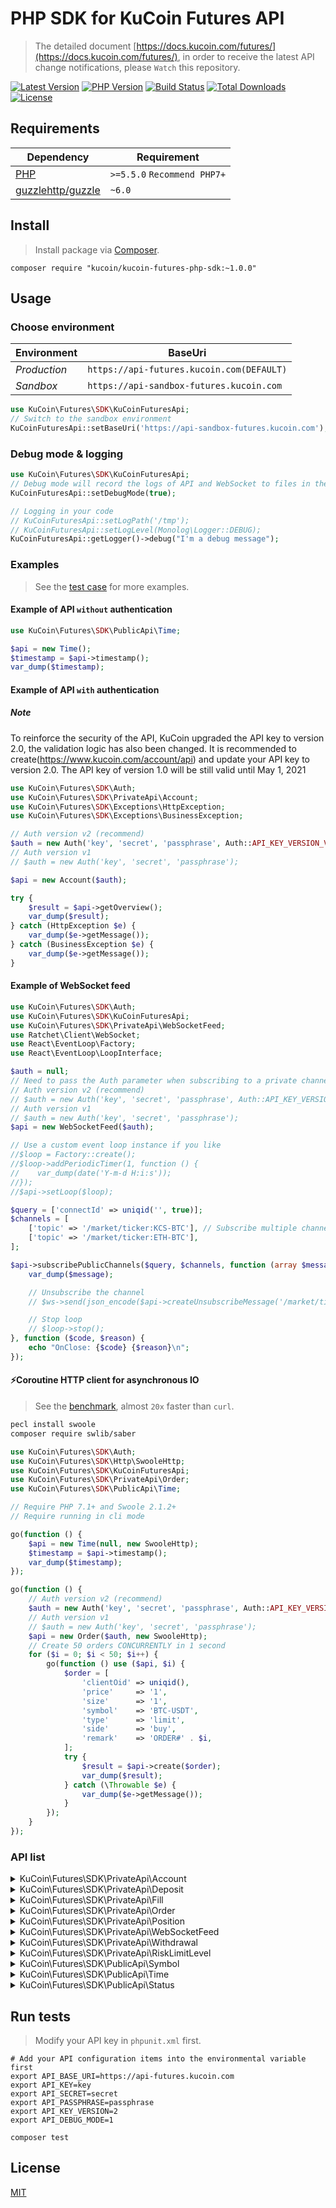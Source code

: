 # PHP SDK for KuCoin Futures API

> The detailed document [https://docs.kucoin.com/futures/](https://docs.kucoin.com/futures/), in order to receive the latest API change notifications, please `Watch` this repository.

[![Latest Version](https://img.shields.io/github/release/Kucoin/kucoin-futures-php-sdk.svg)](https://github.com/Kucoin/kucoin-futures-php-sdk/releases)
[![PHP Version](https://img.shields.io/packagist/php-v/kucoin/kucoin-futures-php-sdk.svg?color=green)](https://secure.php.net)
[![Build Status](https://travis-ci.org/Kucoin/kucoin-futures-php-sdk.svg?branch=master)](https://travis-ci.org/Kucoin/kucoin-futures-php-sdk)
[![Total Downloads](https://poser.pugx.org/kucoin/kucoin-futures-php-sdk/downloads)](https://packagist.org/packages/kucoin/kucoin-futures-php-sdk)
[![License](https://poser.pugx.org/kucoin/kucoin-futures-php-sdk/license)](LICENSE)

## Requirements

| Dependency | Requirement |
| -------- | -------- |
| [PHP](https://secure.php.net/manual/en/install.php) | `>=5.5.0` `Recommend PHP7+` |
| [guzzlehttp/guzzle](https://github.com/guzzle/guzzle) | `~6.0` |

## Install
> Install package via [Composer](https://getcomposer.org/).

```shell
composer require "kucoin/kucoin-futures-php-sdk:~1.0.0"
```

## Usage

### Choose environment

| Environment | BaseUri |
|    -------- | -------- |
| *Production* | `https://api-futures.kucoin.com(DEFAULT)` |
| *Sandbox* | `https://api-sandbox-futures.kucoin.com` |

```php
use KuCoin\Futures\SDK\KuCoinFuturesApi;
// Switch to the sandbox environment
KuCoinFuturesApi::setBaseUri('https://api-sandbox-futures.kucoin.com');
```

### Debug mode & logging

```php
use KuCoin\Futures\SDK\KuCoinFuturesApi;
// Debug mode will record the logs of API and WebSocket to files in the directory "KuCoinFuturesApi::getLogPath()" according to the minimum log level "KuCoinFuturesApi::getLogLevel()".
KuCoinFuturesApi::setDebugMode(true);

// Logging in your code
// KuCoinFuturesApi::setLogPath('/tmp');
// KuCoinFuturesApi::setLogLevel(Monolog\Logger::DEBUG);
KuCoinFuturesApi::getLogger()->debug("I'm a debug message");
```

### Examples
> See the [test case](tests) for more examples.

#### Example of API `without` authentication

```php
use KuCoin\Futures\SDK\PublicApi\Time;

$api = new Time();
$timestamp = $api->timestamp();
var_dump($timestamp);
```

#### Example of API `with` authentication

##### **Note**
To reinforce the security of the API, KuCoin upgraded the API key to version 2.0, the validation logic has also been changed. It is recommended to create(https://www.kucoin.com/account/api) and update your API key to version 2.0. The API key of version 1.0 will be still valid until May 1, 2021


```php
use KuCoin\Futures\SDK\Auth;
use KuCoin\Futures\SDK\PrivateApi\Account;
use KuCoin\Futures\SDK\Exceptions\HttpException;
use KuCoin\Futures\SDK\Exceptions\BusinessException;

// Auth version v2 (recommend)
$auth = new Auth('key', 'secret', 'passphrase', Auth::API_KEY_VERSION_V2);
// Auth version v1
// $auth = new Auth('key', 'secret', 'passphrase');

$api = new Account($auth);

try {
    $result = $api->getOverview();
    var_dump($result);
} catch (HttpException $e) {
    var_dump($e->getMessage());
} catch (BusinessException $e) {
    var_dump($e->getMessage());
}
```

#### Example of WebSocket feed

```php
use KuCoin\Futures\SDK\Auth;
use KuCoin\Futures\SDK\KuCoinFuturesApi;
use KuCoin\Futures\SDK\PrivateApi\WebSocketFeed;
use Ratchet\Client\WebSocket;
use React\EventLoop\Factory;
use React\EventLoop\LoopInterface;

$auth = null;
// Need to pass the Auth parameter when subscribing to a private channel($api->subscribePrivateChannel()).
// Auth version v2 (recommend)
// $auth = new Auth('key', 'secret', 'passphrase', Auth::API_KEY_VERSION_V2);
// Auth version v1
// $auth = new Auth('key', 'secret', 'passphrase');
$api = new WebSocketFeed($auth);

// Use a custom event loop instance if you like
//$loop = Factory::create();
//$loop->addPeriodicTimer(1, function () {
//    var_dump(date('Y-m-d H:i:s'));
//});
//$api->setLoop($loop);

$query = ['connectId' => uniqid('', true)];
$channels = [
    ['topic' => '/market/ticker:KCS-BTC'], // Subscribe multiple channels
    ['topic' => '/market/ticker:ETH-BTC'],
];

$api->subscribePublicChannels($query, $channels, function (array $message, WebSocket $ws, LoopInterface $loop) use ($api) {
    var_dump($message);

    // Unsubscribe the channel
    // $ws->send(json_encode($api->createUnsubscribeMessage('/market/ticker:ETH-BTC')));

    // Stop loop
    // $loop->stop();
}, function ($code, $reason) {
    echo "OnClose: {$code} {$reason}\n";
});
```

#### ⚡️Coroutine HTTP client for asynchronous IO
> See the [benchmark](examples/BenchmarkCoroutine.php), almost `20x` faster than `curl`.

```bash
pecl install swoole
composer require swlib/saber
```

```php
use KuCoin\Futures\SDK\Auth;
use KuCoin\Futures\SDK\Http\SwooleHttp;
use KuCoin\Futures\SDK\KuCoinFuturesApi;
use KuCoin\Futures\SDK\PrivateApi\Order;
use KuCoin\Futures\SDK\PublicApi\Time;

// Require PHP 7.1+ and Swoole 2.1.2+
// Require running in cli mode

go(function () {
    $api = new Time(null, new SwooleHttp);
    $timestamp = $api->timestamp();
    var_dump($timestamp);
});

go(function () {
    // Auth version v2 (recommend)
    $auth = new Auth('key', 'secret', 'passphrase', Auth::API_KEY_VERSION_V2);
    // Auth version v1
    // $auth = new Auth('key', 'secret', 'passphrase');
    $api = new Order($auth, new SwooleHttp);
    // Create 50 orders CONCURRENTLY in 1 second
    for ($i = 0; $i < 50; $i++) {
        go(function () use ($api, $i) {
            $order = [
                'clientOid' => uniqid(),
                'price'     => '1',
                'size'      => '1',
                'symbol'    => 'BTC-USDT',
                'type'      => 'limit',
                'side'      => 'buy',
                'remark'    => 'ORDER#' . $i,
            ];
            try {
                $result = $api->create($order);
                var_dump($result);
            } catch (\Throwable $e) {
                var_dump($e->getMessage());
            }
        });
    }
});
```

### API list

<details>
<summary>KuCoin\Futures\SDK\PrivateApi\Account</summary>

| API | Authentication | Description |
| -------- | -------- | -------- |
| KuCoin\Futures\SDK\PrivateApi\Account::getOverview() | YES | https://docs.kucoin.com/futures/#account |
| KuCoin\Futures\SDK\PrivateApi\Account::getTransactionHistory() | YES | https://docs.kucoin.com/futures/#get-transaction-history |
| KuCoin\Futures\SDK\PrivateApi\Account::transferIn() | YES |`deprecated`|
| KuCoin\Futures\SDK\PrivateApi\Account::transferOut() | YES | `deprecated` https://docs.kucoin.com/futures/#transfer-funds-to-kucoin-main-account |
| KuCoin\Futures\SDK\PrivateApi\Account::transferOutV2() | YES | https://docs.kucoin.com/futures/#transfer-funds-to-kucoin-main-account-2 |
| KuCoin\Futures\SDK\PrivateApi\Account::cancelTransferOut() | YES | https://docs.kucoin.com/futures/#cancel-transfer-out-request |
| KuCoin\Futures\SDK\PrivateApi\Account::getTransferList() | YES | https://docs.kucoin.com/futures/#get-transfer-out-request-records |
</details>

<details>
<summary>KuCoin\Futures\SDK\PrivateApi\Deposit</summary>

| API | Authentication | Description |
| -------- | -------- | -------- |
| KuCoin\Futures\SDK\PrivateApi\Deposit::getAddress() | YES | https://docs.kucoin.com/futures/#get-deposit-address |
| KuCoin\Futures\SDK\PrivateApi\Deposit::getDeposits() | YES | https://docs.kucoin.com/futures/#get-deposit-list |

</details>

<details>
<summary>KuCoin\Futures\SDK\PrivateApi\Fill</summary>

| API | Authentication | Description |
| -------- | -------- | -------- |
| KuCoin\Futures\SDK\PrivateApi\Fill::getFills() | YES | https://docs.kucoin.com/futures/#get-fills |
| KuCoin\Futures\SDK\PrivateApi\Fill::getRecentList() | YES | https://docs.kucoin.com/futures/#recent-fills |
</details>

<details>
<summary>KuCoin\Futures\SDK\PrivateApi\Order</summary>

| API | Authentication | Description |
| -------- | -------- | -------- |
| KuCoin\Futures\SDK\PrivateApi\Order::create() | YES | https://docs.kucoin.com/futures/#place-an-order |
| KuCoin\Futures\SDK\PrivateApi\Order::cancel() | YES | https://docs.kucoin.com/futures/#cancel-an-order |
| KuCoin\Futures\SDK\PrivateApi\Order::batchCancel() | YES | https://docs.kucoin.com/futures/#limit-order-mass-cancelation |
| KuCoin\Futures\SDK\PrivateApi\Order::stopOrders() | YES | https://docs.kucoin.com/futures/#stop-order-mass-cancelation |
| KuCoin\Futures\SDK\PrivateApi\Order::getList() | YES | https://docs.kucoin.com/futures/#get-order-list |
| KuCoin\Futures\SDK\PrivateApi\Order::getStopOrders() | YES | https://docs.kucoin.com/futures/#get-untriggered-stop-order-list |
| KuCoin\Futures\SDK\PrivateApi\Order::getRecentDoneOrders() | YES | https://docs.kucoin.com/futures/#get-list-of-orders-completed-in-24h |
| KuCoin\Futures\SDK\PrivateApi\Order::getDetail() | YES | https://docs.kucoin.com/futures/#get-details-of-a-single-order |
| KuCoin\Futures\SDK\PrivateApi\Order::getOpenOrderStatistics() | YES | https://docs.kucoin.com/futures/#active-order-value-calculation |

</details>
<details>
<summary>KuCoin\Futures\SDK\PrivateApi\Position</summary>

| API | Authentication | Description |
| -------- | -------- | -------- |
| KuCoin\Futures\SDK\PrivateApi\Position::getList() | YES | https://docs.kucoin.com/futures/#get-position-list |
| KuCoin\Futures\SDK\PrivateApi\Position::getDetail() | YES | https://docs.kucoin.com/futures/#get-position-details |
| KuCoin\Futures\SDK\PrivateApi\Position::changeAutoAppendStatus() | YES | https://docs.kucoin.com/futures/#enable-disable-of-auto-deposit-margin |
| KuCoin\Futures\SDK\PrivateApi\Position::marginAppend() | YES | https://docs.kucoin.com/futures/#add-margin-manually |
</details>

<details>
<summary>KuCoin\Futures\SDK\PrivateApi\WebSocketFeed</summary>

| API | Authentication | Description |
| -------- | -------- | -------- |
| KuCoin\Futures\SDK\PrivateApi\WebSocketFeed::getPublicServer() | NO | https://docs.kucoin.com/futures/#apply-connect-token |
| KuCoin\Futures\SDK\PrivateApi\WebSocketFeed::getPrivateServer() | YES | https://docs.kucoin.com/futures/#apply-connect-token |
| KuCoin\Futures\SDK\PrivateApi\WebSocketFeed::subscribePublicChannel() | NO | https://docs.kucoin.com/futures/#public-channels |
| KuCoin\Futures\SDK\PrivateApi\WebSocketFeed::subscribePublicChannels() | NO | https://docs.kucoin.com/futures/#public-channels |
| KuCoin\Futures\SDK\PrivateApi\WebSocketFeed::subscribePrivateChannel() | YES | https://docs.kucoin.com/futures/#private-channels |
| KuCoin\Futures\SDK\PrivateApi\WebSocketFeed::subscribePrivateChannels() | YES | https://docs.kucoin.com/futures/#private-channels |

</details>

<details>
<summary>KuCoin\Futures\SDK\PrivateApi\Withdrawal</summary>

| API | Authentication | Description |
| -------- | -------- | -------- |
| KuCoin\Futures\SDK\PrivateApi\Withdrawal::getQuotas() | YES | https://docs.kucoin.com/futures/#get-withdrawal-limit |
| KuCoin\Futures\SDK\PrivateApi\Withdrawal::getList() | YES | https://docs.kucoin.com/futures/#get-withdrawal-list |
| KuCoin\Futures\SDK\PrivateApi\Withdrawal::apply() | YES | https://docs.kucoin.com/futures/#withdraw-funds |
| KuCoin\Futures\SDK\PrivateApi\Withdrawal::cancel() | YES | https://docs.kucoin.com/futures/#cancel-withdrawal |

</details>

<details>
<summary>KuCoin\Futures\SDK\PrivateApi\RiskLimitLevel</summary>

| API | Authentication | Description |
| -------- | -------- | -------- |
| KuCoin\Futures\SDK\PrivateApi\RiskLimitLevel::getRiskLimitLevel | YES | https://docs.kucoin.com/futures/#obtain-futures-risk-limit-level |
| KuCoin\Futures\SDK\PrivateApi\RiskLimitLevel::changeRiskLimitLevel() | YES | https://docs.kucoin.com/futures/#adjust-risk-limit-level |

</details>

<details>
<summary>KuCoin\Futures\SDK\PublicApi\Symbol</summary>

| API | Authentication | Description |
| -------- | -------- | -------- |
| KuCoin\Futures\SDK\PublicApi\Symbol::getTicker() | NO | https://docs.kucoin.com/futures/#get-ticker |
| KuCoin\Futures\SDK\PublicApi\Symbol::getLevel2Snapshot() | NO | https://docs.kucoin.com/futures/#get-full-order-book-level-2 |
| KuCoin\Futures\SDK\PublicApi\Symbol::getLevel3Snapshot() | NO | https://docs.kucoin.com/futures/#get-full-order-book-level-3 |
| KuCoin\Futures\SDK\PublicApi\Symbol::getV2Level3Snapshot() | NO | https://docs.kucoin.com/futures/#get-full-order-book-level-3-v2 |
| KuCoin\Futures\SDK\PublicApi\Symbol::getLevel2Message() | NO | https://docs.kucoin.com/futures/##level-2-pulling-messages |
| KuCoin\Futures\SDK\PublicApi\Symbol::getLevel3Message() | NO | https://docs.kucoin.com/futures/##level-3-pulling-messages |
| KuCoin\Futures\SDK\PublicApi\Symbol::getTradeHistory() | NO | https://docs.kucoin.com/futures/#get-trade-histories |
| KuCoin\Futures\SDK\PublicApi\Symbol::getKLines() | NO | https://docs.kucoin.com/futures/?lang=en_US#get-k-line-data-of-contract |
| KuCoin\Futures\SDK\PublicApi\Symbol::getLevel2Depth20 | NO | https://docs.kucoin.com/futures/cn/#level-2-2 |
| KuCoin\Futures\SDK\PublicApi\Symbol::getLevel2Depth100 | NO | https://docs.kucoin.com/futures/cn/#level-2-2 |

</details>

<details>
<summary>KuCoin\Futures\SDK\PublicApi\Time</summary>

| API | Authentication | Description |
| -------- | -------- | -------- |
| KuCoin\Futures\SDK\PublicApi\Time::timestamp() | NO | https://docs.kucoin.com/futures/#server-time |

</details>

<details>
<summary>KuCoin\Futures\SDK\PublicApi\Status</summary>

| API | Authentication | Description |
| -------- | -------- | -------- |
| KuCoin\Futures\SDK\PublicApi\Status::status() | NO | https://docs.kucoin.com/futures/#get-the-service-status |

</details>

## Run tests
> Modify your API key in `phpunit.xml` first.

```shell
# Add your API configuration items into the environmental variable first
export API_BASE_URI=https://api-futures.kucoin.com
export API_KEY=key
export API_SECRET=secret
export API_PASSPHRASE=passphrase
export API_KEY_VERSION=2
export API_DEBUG_MODE=1

composer test
```

## License

[MIT](LICENSE)
